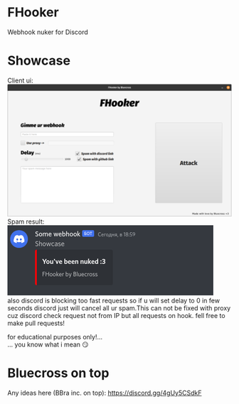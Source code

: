 # FHooker
Webhook nuker for Discord
# Showcase
Client ui: <br>
![Screenshot](Preview.png)<br>
Spam result:<br>
![Screenshot](SpamMessage.png)<br>
also discord is blocking too fast requests so if u will set delay to 0 in few seconds discord just will cancel all ur spam.This can not be fixed with proxy cuz discord check request not from IP but all requests on hook. fell free to make pull requests!

for educational purposes only!... <br>
... you know what i mean 😏

# Bluecross on top
Any ideas here (BBra inc. on top): https://discord.gg/4gUy5CSdkF
